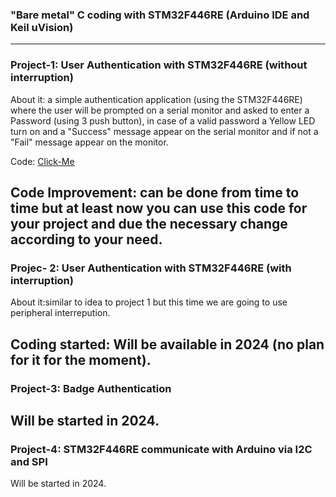 ### "Bare metal" C coding with STM32F446RE (Arduino IDE and Keil uVision)
-----------------------------------------------------------------------------------------------------------------------------------
### Project-1: User Authentication with STM32F446RE (without interruption)
About it: a simple authentication application (using the STM32F446RE) where the user will be prompted on a serial monitor and asked to enter a Password (using 3 push button), in case of a valid password a Yellow LED turn on and a "Success" message appear on the serial monitor and if not a "Fail" message appear on the monitor.

Code: [Click-Me](https://github.com/VraiHack/STM32F446RE/blob/main/user%20authentication%20(no%20interruption).ino)

Code Improvement: can be done from time to time but at least now you can use this code for your project and due the necessary change according to your need.
-----------------------------------------------------------------------------------------------------------------------------------
### Projec- 2: User Authentication with STM32F446RE (with interruption)
About it:similar to idea to project 1 but this time we are going to use peripheral interrepution.

Coding started: Will be available in 2024 (no plan for it for the moment).
-----------------------------------------------------------------------------------------------------------------------------------
### Project-3: Badge Authentication
Will be started in 2024.
-----------------------------------------------------------------------------------------------------------------------------------
### Project-4: STM32F446RE communicate with Arduino via I2C and SPI
Will be started in 2024.
